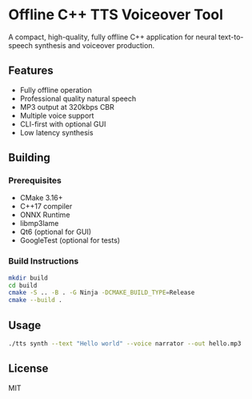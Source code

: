 # Offline C++ TTS Voiceover Tool

A compact, high-quality, fully offline C++ application for neural text-to-speech synthesis and voiceover production.

## Features

- Fully offline operation
- Professional quality natural speech
- MP3 output at 320kbps CBR
- Multiple voice support
- CLI-first with optional GUI
- Low latency synthesis

## Building

### Prerequisites

- CMake 3.16+
- C++17 compiler
- ONNX Runtime
- libmp3lame
- Qt6 (optional for GUI)
- GoogleTest (optional for tests)

### Build Instructions

```bash
mkdir build
cd build
cmake -S .. -B . -G Ninja -DCMAKE_BUILD_TYPE=Release
cmake --build .
```

## Usage

```bash
./tts synth --text "Hello world" --voice narrator --out hello.mp3
```

## License

MIT